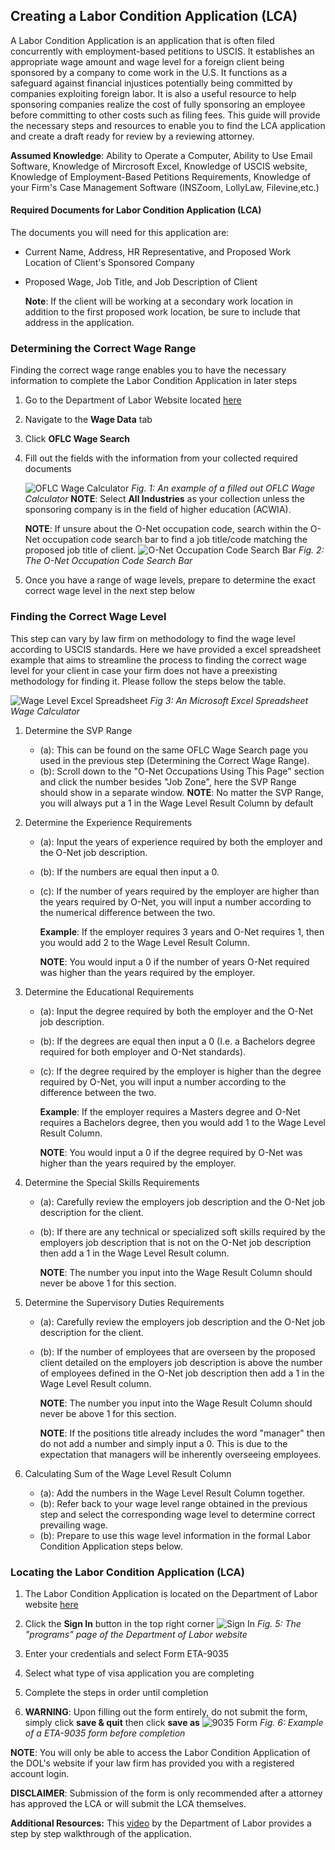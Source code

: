 ## Creating a Labor Condition Application (LCA)
A Labor Condition Application is an application that is often filed concurrently with employment-based petitions to USCIS. It establishes an appropriate wage amount and wage level for a foreign client being sponsored by a company to come work in the U.S. It functions as a safeguard against financial injustices potentially being committed by companies exploiting foreign labor. It is also a useful resource to help sponsoring companies realize the cost of fully sponsoring an employee before committing to other costs such as filing fees. This guide will provide the necessary steps and resources to enable you to find the LCA application and create a draft ready for review by a reviewing attorney. 

**Assumed Knowledge**: Ability to Operate a Computer, Ability to Use Email Software, Knowledge of Mircrosoft Excel, Knowledge of USCIS website, Knowledge of Employment-Based Petitions Requirements, Knowledge of your Firm's Case Management Software (INSZoom, LollyLaw, Filevine,etc.)

#### **Required Documents for Labor Condition Application (LCA)**
The documents you will need for this application are: 
* Current Name, Address, HR Representative, and Proposed Work Location of Client's Sponsored Company
* Proposed Wage, Job Title, and Job Description of Client

   **Note**: If the client will be working at a secondary work location in addition to the first proposed work location, be sure to include that address in the application. 


### **Determining the Correct Wage Range**
Finding the correct wage range enables you to have the necessary information to complete the Labor Condition Application in later steps
1. Go to the Department of Labor Website located [here](https://flag.dol.gov/programs/LCA)
2. Navigate to the **Wage Data** tab
3. Click **OFLC Wage Search**
4. Fill out the fields with the information from your collected required documents
   
   
   ![OFLC Wage Calculator](assets/images/screenshots/oflc.jpg)
   *Fig. 1: An example of a filled out OFLC Wage Calculator*
    **NOTE**: Select **All Industries** as your collection unless the sponsoring company is in the field of higher education (ACWIA).

    **NOTE**: If unsure about the O-Net occupation code, search within the O-Net occupation code search bar to find a job title/code matching the proposed job title of client.
    ![O-Net Occupation Code Search Bar](assets/images/screenshots/Onet-occupationsearchbar.jpg)
    *Fig. 2: The O-Net Occupation Code Search Bar*

5. Once you have a range of wage levels, prepare to determine the exact correct wage level in the next step below


### **Finding the Correct Wage Level**
This step can vary by law firm on methodology to find the wage level according to USCIS standards. Here we have provided a excel spreadsheet example that aims to streamline the process to finding the correct wage level for your client in case your firm does not have a preexisting methodology for finding it. Please follow the steps below the table. 

![Wage Level Excel Spreadsheet](assets/images/screenshots/wagelevel.jpg)
*Fig 3: An  Microsoft Excel Spreadsheet Wage Calculator*
1. Determine the SVP Range
   * (a): This can be found on the same OFLC Wage Search page you used in the previous step (Determining the Correct Wage Range).
   * (b): Scroll down to the "O-Net Occupations Using This Page" section and click the number besides "Job Zone", here the SVP Range should show in a separate window.
      **NOTE**: No matter the SVP Range, you will always put a 1 in the Wage Level Result Column by default 


2. Determine the Experience Requirements 
   * (a): Input the years of experience required by both the employer and the O-Net job description. 
   * (b): If the numbers are equal then input a 0. 
   * (c): If the number of years required by the employer are higher than the years required by O-Net, you will input a number according to the numerical difference between the two.
   
     **Example**: If the employer requires 3 years and O-Net requires 1, then you would add 2 to the Wage Level Result Column.
  
       **NOTE**: You would input a 0 if the number of years O-Net required was higher than the years required by the employer.


3.  Determine the Educational Requirements 
    * (a): Input the degree required by both the employer and the O-Net job description. 
    * (b): If the degrees are equal then input a 0 (I.e. a Bachelors degree required for both employer and O-Net standards).
    * (c): If the degree required by the employer is higher than the degree required by O-Net, you will input a number according to the difference between the two. 
  
        **Example**: If the employer requires a Masters degree and O-Net requires a Bachelors degree, then you would add 1 to the Wage Level Result Column.


       **NOTE**: You would input a 0 if the degree required by O-Net was higher than the years required by the employer.

4. Determine the Special Skills Requirements 
   * (a):  Carefully review the employers job description and the O-Net job description for the client.
   * (b): If there are any technical or specialized soft skills required by the employers job description that is not on the O-Net job description then add a 1 in the Wage Level Result column.
  
      **NOTE**: The number you input into the Wage Result Column should never be above 1 for this section.

5. Determine the Supervisory Duties Requirements 
   * (a):  Carefully review the employers job description and the O-Net job description for the client.
   * (b): If the number of employees that are overseen by the proposed client detailed on the employers job description is above the number of employees defined in the O-Net job description then add a 1 in the Wage Level Result column.
  
      **NOTE**: The number you input into the Wage Result Column should never be above 1 for this section.
  
      **NOTE**: If the positions title already includes the word "manager" then do not add a number and simply input a 0. This is due to the expectation that managers will be inherently overseeing employees.

6. Calculating Sum of the Wage Level Result Column
   * (a): Add the numbers in the Wage Level Result Column together. 
   * (b): Refer back to your wage level range obtained in the previous step and select the corresponding wage level to determine correct prevailing wage.
   * (b): Prepare to use this wage level information in the formal Labor Condition Application steps below.  
  
   
 


### **Locating the Labor Condition Application (LCA)** 
1. The Labor Condition Application is located on the Department of Labor website [here](https://flag.dol.gov/programs/LCA) 
2. Click the **Sign In** button in the top right corner
   ![Sign In](assets/images/screenshots/Sign%20Example.jpg)
   *Fig. 5: The "programs" page of the Department of Labor website*

3. Enter your credentials and select Form ETA-9035
4. Select what type of visa application you are completing 
5. Complete the steps in order until completion
6.  **WARNING**: Upon filling out the form entirely, do not submit the form, simply click **save & quit** then click **save as** 
![9035 Form](assets/images/screenshots/9035form.jpg)
*Fig. 6: Example of a ETA-9035 form before completion*
 
  **NOTE**: You will only be able to access the Labor Condition Application of the DOL's website if your law firm has provided you with a registered account login.

   **DISCLAIMER**: Submission of the form is only recommended after a attorney has approved the LCA or will submit the LCA themselves. 



**Additional Resources:** This [video](https://www.youtube.com/watch?v=mk3a37qEtE8) by the Department of Labor provides a step by step walkthrough of the application.